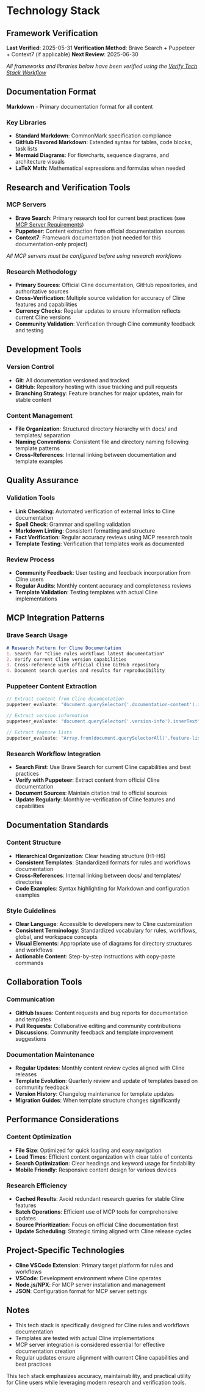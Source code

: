 # Technology Stack

## Framework Verification

**Last Verified**: 2025-05-31
**Verification Method**: Brave Search + Puppeteer + Context7 (if applicable)
**Next Review**: 2025-06-30

*All frameworks and libraries below have been verified using the [Verify Tech Stack Workflow](../templates/global/workflows/verify-tech-stack.md)*

## Documentation Format

**Markdown** - Primary documentation format for all content

### Key Libraries

- **Standard Markdown**: CommonMark specification compliance
- **GitHub Flavored Markdown**: Extended syntax for tables, code blocks, task lists
- **Mermaid Diagrams**: For flowcharts, sequence diagrams, and architecture visuals
- **LaTeX Math**: Mathematical expressions and formulas when needed

## Research and Verification Tools

### MCP Servers

- **Brave Search**: Primary research tool for current best practices (see [MCP Server Requirements](../templates/global/rules/mcp-server-requirements.md))
- **Puppeteer**: Content extraction from official documentation sources
- **Context7**: Framework documentation (not needed for this documentation-only project)

*All MCP servers must be configured before using research workflows*

### Research Methodology

- **Primary Sources**: Official Cline documentation, GitHub repositories, and authoritative sources
- **Cross-Verification**: Multiple source validation for accuracy of Cline features and capabilities
- **Currency Checks**: Regular updates to ensure information reflects current Cline versions
- **Community Validation**: Verification through Cline community feedback and testing

## Development Tools

### Version Control

- **Git**: All documentation versioned and tracked
- **GitHub**: Repository hosting with issue tracking and pull requests
- **Branching Strategy**: Feature branches for major updates, main for stable content

### Content Management

- **File Organization**: Structured directory hierarchy with docs/ and templates/ separation
- **Naming Conventions**: Consistent file and directory naming following template patterns
- **Cross-References**: Internal linking between documentation and template examples

## Quality Assurance

### Validation Tools

- **Link Checking**: Automated verification of external links to Cline documentation
- **Spell Check**: Grammar and spelling validation
- **Markdown Linting**: Consistent formatting and structure
- **Fact Verification**: Regular accuracy reviews using MCP research tools
- **Template Testing**: Verification that templates work as documented

### Review Process

- **Community Feedback**: User testing and feedback incorporation from Cline users
- **Regular Audits**: Monthly content accuracy and completeness reviews
- **Template Validation**: Testing templates with actual Cline implementations

## MCP Integration Patterns

### Brave Search Usage

```markdown
# Research Pattern for Cline Documentation
1. Search for "Cline rules workflows latest documentation"
2. Verify current Cline version capabilities
3. Cross-reference with official Cline GitHub repository
4. Document search queries and results for reproducibility
```
### Puppeteer Content Extraction

```javascript
// Extract content from Cline documentation
puppeteer_evaluate: "document.querySelector('.documentation-content').innerText"

// Extract version information
puppeteer_evaluate: "document.querySelector('.version-info').innerText"

// Extract feature lists
puppeteer_evaluate: "Array.from(document.querySelectorAll('.feature-list li')).map(li => li.textContent)"
```
### Research Workflow Integration

- **Search First**: Use Brave Search for current Cline capabilities and best practices
- **Verify with Puppeteer**: Extract content from official Cline documentation
- **Document Sources**: Maintain citation trail to official sources
- **Update Regularly**: Monthly re-verification of Cline features and capabilities

## Documentation Standards

### Content Structure

- **Hierarchical Organization**: Clear heading structure (H1-H6)
- **Consistent Templates**: Standardized formats for rules and workflows documentation
- **Cross-References**: Internal linking between docs/ and templates/ directories
- **Code Examples**: Syntax highlighting for Markdown and configuration examples

### Style Guidelines

- **Clear Language**: Accessible to developers new to Cline customization
- **Consistent Terminology**: Standardized vocabulary for rules, workflows, global, and workspace concepts
- **Visual Elements**: Appropriate use of diagrams for directory structures and workflows
- **Actionable Content**: Step-by-step instructions with copy-paste commands

## Collaboration Tools

### Communication

- **GitHub Issues**: Content requests and bug reports for documentation and templates
- **Pull Requests**: Collaborative editing and community contributions
- **Discussions**: Community feedback and template improvement suggestions

### Documentation Maintenance

- **Regular Updates**: Monthly content review cycles aligned with Cline releases
- **Template Evolution**: Quarterly review and update of templates based on community feedback
- **Version History**: Changelog maintenance for template updates
- **Migration Guides**: When template structure changes significantly

## Performance Considerations

### Content Optimization

- **File Size**: Optimized for quick loading and easy navigation
- **Load Times**: Efficient content organization with clear table of contents
- **Search Optimization**: Clear headings and keyword usage for findability
- **Mobile Friendly**: Responsive content design for various devices

### Research Efficiency

- **Cached Results**: Avoid redundant research queries for stable Cline features
- **Batch Operations**: Efficient use of MCP tools for comprehensive updates
- **Source Prioritization**: Focus on official Cline documentation first
- **Update Scheduling**: Strategic timing aligned with Cline release cycles

## Project-Specific Technologies

- **Cline VSCode Extension**: Primary target platform for rules and workflows
- **VSCode**: Development environment where Cline operates
- **Node.js/NPX**: For MCP server installation and management
- **JSON**: Configuration format for MCP server settings

## Notes

- This tech stack is specifically designed for Cline rules and workflows documentation
- Templates are tested with actual Cline implementations
- MCP server integration is considered essential for effective documentation creation
- Regular updates ensure alignment with current Cline capabilities and best practices

This tech stack emphasizes accuracy, maintainability, and practical utility for Cline users while leveraging modern research and verification tools.
